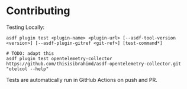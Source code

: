 # Contributing

Testing Locally:

```shell
asdf plugin test <plugin-name> <plugin-url> [--asdf-tool-version <version>] [--asdf-plugin-gitref <git-ref>] [test-command*]

# TODO: adapt this
asdf plugin test opentelemetry-collector https://github.com/thisisibrahimd/asdf-opentelemetry-collector.git "otelcol --help"
```

Tests are automatically run in GitHub Actions on push and PR.
